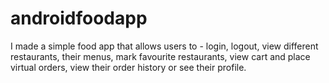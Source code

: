 # androidfoodapp
I made a simple food app that allows users to -
login, 
logout, 
view different restaurants, 
their menus, 
mark favourite restaurants, 
view cart and place virtual orders,
view their order history 
or see their profile.
